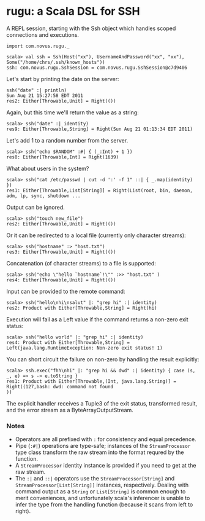 # rugu: a Scala DSL for SSH

A REPL session, starting with the Ssh object which handles scoped connections
and executions.

    import com.novus.rugu._
    
    scala> val ssh = Ssh(Host("xx"), UsernameAndPassword("xx", "xx"), Some("/home/chrs/.ssh/known_hosts"))
    ssh: com.novus.rugu.SshSession = com.novus.rugu.SshSession@c7d9406
    
Let's start by printing the date on the server:
    
    ssh("date" :| println)
    Sun Aug 21 15:27:58 EDT 2011
    res2: Either[Throwable,Unit] = Right(())

Again, but this time we'll return the value as a string:
    
    scala> ssh("date" :| identity)
    res9: Either[Throwable,String] = Right(Sun Aug 21 01:13:34 EDT 2011)
    
Let's add 1 to a random number from the server.
    
    scala> ssh("echo $RANDOM" :#| { (_:Int) + 1 })
    res0: Either[Throwable,Int] = Right(1639)
    
What about users in the system?

    scala> ssh("cat /etc/passwd | cut -d ':' -f 1" ::| { _.map(identity) })
    res1: Either[Throwable,List[String]] = Right(List(root, bin, daemon, adm, lp, sync, shutdown ...
    
Output can be ignored.

    scala> ssh("touch new_file")                                                         
    res2: Either[Throwable,Unit] = Right(())
    
Or it can be redirected to a local file (currently only character streams):

    scala> ssh("hostname" :> "host.txt")
    res3: Either[Throwable,Unit] = Right(())
    
Concatenation (of character streams) to a file is supported:
    
    scala> ssh("echo \"hello `hostname`!\"" :>> "host.txt" )      
    res4: Either[Throwable,Unit] = Right(())
    
Input can be provided to the remote command:

    scala> ssh("hello\nhi\nsalut" |: "grep hi" :| identity)
    res2: Product with Either[Throwable,String] = Right(hi)
    
Execution will fail as a Left value if the command returns a non-zero exit status:

    scala> ssh("hello world" |: "grep hi" :| identity)                               
    res4: Product with Either[Throwable,String] = Left(java.lang.RuntimeException: Non-zero exit status! 1)
    
You can short circuit the failure on non-zero by handling the result explicitly:
    
    scala> ssh.exec("fhh\nhi" |: "grep hi && dwd" :| identity) { case (s, _, e) => s -> e.toString }                      
    res1: Product with Either[Throwable,(Int, java.lang.String)] = 
    Right((127,bash: dwd: command not found
    ))
    
The explicit handler receives a Tuple3 of the exit status, transformed result,
and the error stream as a ByteArrayOutputStream.
    
### Notes

* Operators are all prefixed with `:` for consistency and equal precedence.
* Pipe (`:#|`) operations are type-safe; instances of the `StreamProcessor`
  type class transform the raw stream into the format requred by the function.
* A `StreamProcessor` identity instance is provided if you need to get at the
  raw stream.
* The `:|` and `::|` operators use the `StreamProcessor[String]` and `StreamProcessor[List[String]]`
  instances, respectively. Dealing with command output as a `String` or `List[String]` is
  common enough to merit conveniences, and unfortunately scala's inferencer is
  unable to infer the type from the handling function (because it scans from left to right).
  
